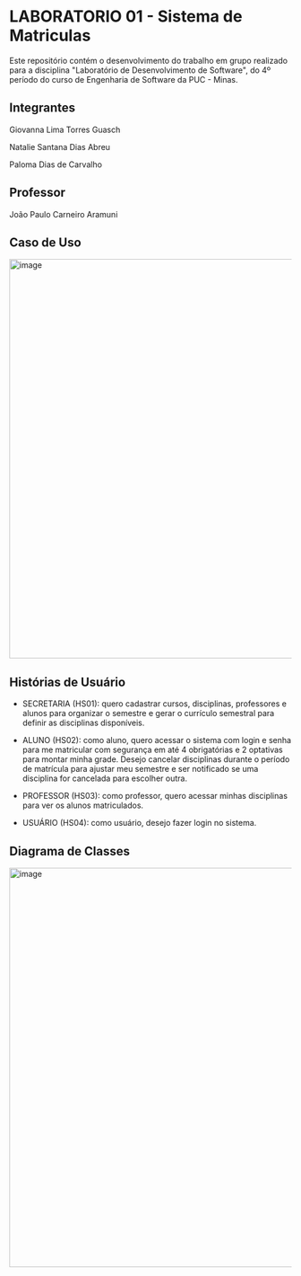# LABORATORIO 01 - Sistema de Matriculas
Este repositório contém o desenvolvimento do trabalho em grupo realizado para a disciplina "Laboratório de Desenvolvimento de Software", do 4º período do curso de Engenharia de Software da PUC - Minas.

## Integrantes
Giovanna Lima Torres Guasch

Natalie Santana Dias Abreu

Paloma Dias de Carvalho

## Professor
João Paulo Carneiro Aramuni

## Caso de Uso

<img width="1047" height="711" alt="image" src="https://github.com/user-attachments/assets/421ad0ad-2bc9-4e37-a1e0-88009a5f72aa" />


## Histórias de Usuário

- SECRETARIA (HS01): quero cadastrar cursos, disciplinas, professores e alunos para organizar o semestre e gerar o currículo semestral para definir as disciplinas disponíveis.

- ALUNO (HS02): como aluno, quero acessar o sistema com login e senha para me matricular com segurança em até 4 obrigatórias e 2 optativas para montar minha grade. Desejo cancelar disciplinas durante o período de matrícula para ajustar meu semestre e ser notificado se uma disciplina for cancelada para escolher outra.

- PROFESSOR (HS03): como professor, quero acessar minhas disciplinas para ver os alunos matriculados.

- USUÁRIO (HS04): como usuário, desejo fazer login no sistema.
  
## Diagrama de Classes

<img width="1047" height="711" alt="image" src="[https://github.com/user-attachments/assets/421ad0ad-2bc9-4e37-a1e0-88009a5f72a](https://github.com/Palomadcarvalho/Sistema_de_Matriculas/blob/main/01.%20Documentação/Diagrama%20de%20Classes.jpeg)" />

